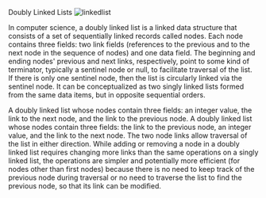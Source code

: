 Doubly Linked Lists
![linkedlist](https://www.google.com/url?sa=i&url=https%3A%2F%2Fwww.geeksforgeeks.org%2Fdata-structures%2Flinked-list%2Fdoubly-linked-list%2F&psig=AOvVaw0ViE8RXD-yNfLxpoe8Z-Lb&ust=1699609617814000&source=images&cd=vfe&opi=89978449&ved=0CBIQjRxqFwoTCJia56_RtoIDFQAAAAAdAAAAABAE)

In computer science, a doubly linked list is a linked data structure that consists of a set of sequentially linked records called nodes. Each node contains three fields: two link fields (references to the previous and to the next node in the sequence of nodes) and one data field. The beginning and ending nodes' previous and next links, respectively, point to some kind of terminator, typically a sentinel node or null, to facilitate traversal of the list. If there is only one sentinel node, then the list is circularly linked via the sentinel node. It can be conceptualized as two singly linked lists formed from the same data items, but in opposite sequential orders.

A doubly linked list whose nodes contain three fields: an integer value, the link to the next node, and the link to the previous node.
A doubly linked list whose nodes contain three fields: the link to the previous node, an integer value, and the link to the next node.
The two node links allow traversal of the list in either direction. While adding or removing a node in a doubly linked list requires changing more links than the same operations on a singly linked list, the operations are simpler and potentially more efficient (for nodes other than first nodes) because there is no need to keep track of the previous node during traversal or no need to traverse the list to find the previous node, so that its link can be modified.
